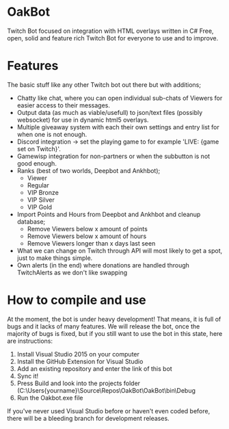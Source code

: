 # OakBot
Twitch Bot focused on integration with HTML overlays written in C#
Free, open, solid and feature rich Twitch Bot for everyone to use and to improve.

# Features
The basic stuff like any other Twitch bot out there but with additions;
- Chatty like chat, where you can open individual sub-chats of Viewers for easier access to their messages.
- Output data (as much as viable/usefull) to json/text files (possibly websocket) for use in dynamic html5 overlays.
- Multiple giveaway system with each their own settings and entry list for when one is not enough.
- Discord integration -> set the playing game to for example 'LIVE: {game set on Twitch}'.
- Gamewisp integration for non-partners or when the subbutton is not good enough.
- Ranks (best of two worlds, Deepbot and Ankhbot);
  - Viewer
  - Regular
  - VIP Bronze
  - VIP Silver
  - VIP Gold
- Import Points and Hours from Deepbot and Ankhbot and cleanup database;
  - Remove Viewers below x amount of points
  - Remove Viewers below x amount of hours
  - Remove Viewers longer than x days last seen
- What we can change on Twitch through API will most likely to get a spot, just to make things simple.
- Own alerts (in the end) where donations are handled through TwitchAlerts as we don't like swapping

# How to compile and use
At the moment, the bot is under heavy development!
That means, it is full of bugs and it lacks of many features. We will release the bot, once the majority of bugs is fixed, but if you still want to use the bot in this state, here are instructions:

  1. Install Visual Studio 2015 on your computer
  2. Install the GitHub Extension for Visual Studio
  3. Add an existing repository and enter the link of this bot
  4. Sync it!
  5. Press Build and look into the projects folder (C:\Users\{yourname}\Source\Repos\OakBot\OakBot\bin\Debug
  6. Run the Oakbot.exe file

If you've never used Visual Studio before or haven't even coded before, there will be a bleeding branch for development releases.

